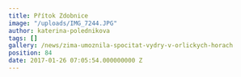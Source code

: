 ```yaml
---
title: Přítok Zdobnice
image: "/uploads/IMG_7244.JPG"
author: katerina-polednikova
tags: []
gallery: /news/zima-umoznila-spocitat-vydry-v-orlickych-horach
position: 84
date: 2017-01-26 07:05:54.000000000 Z
---
```

